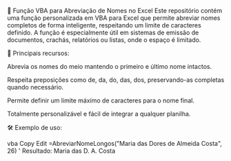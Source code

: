 🧩 Função VBA para Abreviação de Nomes no Excel
Este repositório contém uma função personalizada em VBA para Excel que permite abreviar nomes completos de forma inteligente, respeitando um limite de caracteres definido. A função é especialmente útil em sistemas de emissão de documentos, crachás, relatórios ou listas, onde o espaço é limitado.

🔹 Principais recursos:

Abrevia os nomes do meio mantendo o primeiro e último nome intactos.

Respeita preposições como de, da, do, das, dos, preservando-as completas quando necessário.

Permite definir um limite máximo de caracteres para o nome final.

Totalmente personalizável e fácil de integrar a qualquer planilha.

🛠️ Exemplo de uso:

vba
Copy
Edit
=AbreviarNomeLongos("Maria das Dores de Almeida Costa", 26)
' Resultado: Maria das D. A. Costa
